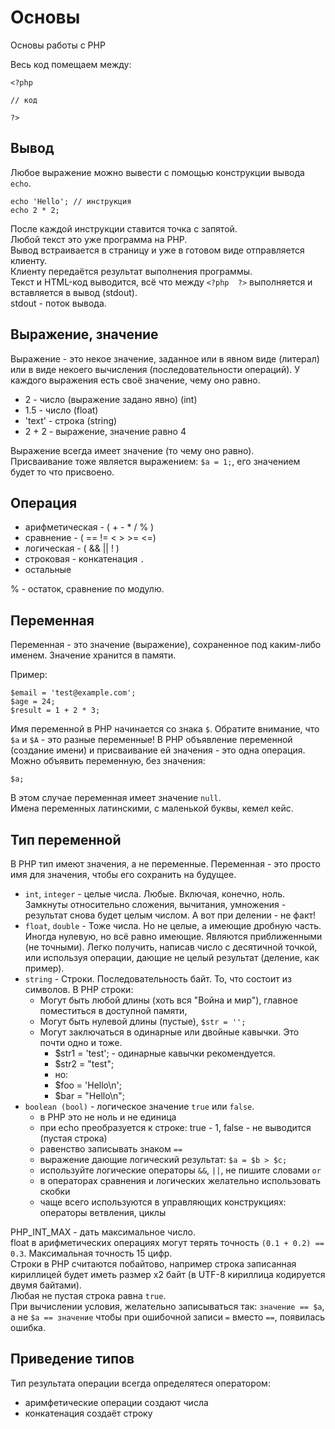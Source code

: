 # Основы
Основы работы с PHP

Весь код помещаем между:

    <?php
    
    // код

    ?>

## Вывод
Любое выражение можно вывести с помощью конструкции вывода `echo`.

    echo 'Hello'; // инструкция
    echo 2 * 2;

После каждой инструкции ставится точка с запятой.  
Любой текст это уже программа на PHP.  
Вывод встраивается в страницу и уже в готовом виде отправляется клиенту.  
Клиенту передаётся результат выполнения программы.  
Текст и HTML-код выводится, всё что между `<?php  ?>` выполняется и вставляется в вывод (stdout).  
stdout - поток вывода.

## Выражение, значение
Выражение - это некое значение, заданное или в явном виде (литерал) или в виде некоего вычисления (последовательности операций). У каждого выражения есть своё значение, чему оно равно.

- 2 - число (выражение задано явно) (int)
- 1.5 - число (float)
- 'text' - строка (string)
- 2 + 2 - выражение, значение равно 4

Выражение всегда имеет значение (то чему оно равно).  
Присваивание тоже является выражением: `$a = 1;`, его значением будет то что присвоено.  

## Операция
- арифметическая - ( + - * / % )
- сравнение - ( == != < > >= <=)
- логическая - ( && || ! )
- строковая - конкатенация `.`
- остальные

% - остаток, сравнение по модулю.  

## Переменная
Переменная - это значение (выражение), сохраненное под каким-либо именем. Значение хранится в памяти.

Пример:

    $email = 'test@example.com';
    $age = 24;
    $result = 1 + 2 * 3;

Имя переменной в PHP начинается со знака `$`. Обратите внимание, что `$a` и `$A` - это разные переменные!
В PHP объявление переменной (создание имени) и присваивание ей значения - это одна операция. Можно объявить переменную, без значения:

    $a;

В этом случае переменная имеет значение `null`.  
Имена переменных латинскими, с маленькой буквы, кемел кейс.  

## Тип переменной
В PHP тип имеют значения, а не переменные. Переменная - это просто имя для значения, чтобы его сохранить на будущее.

- `int`, `integer` - целые числа. Любые. Включая, конечно, ноль. Замкнуты относительно сложения, вычитания, умножения - результат снова будет целым числом. А вот при делении - не факт!
- `float`, `double` - Тоже числа. Но не целые, а имеющие дробную часть. Иногда нулевую, но всё равно имеющие. Являются приближенными (не точными). Легко получить, написав число с десятичной точкой, или используя операции, дающие не целый результат (деление, как пример).
- `string` - Строки. Последовательность байт. То, что состоит из символов. В PHP строки:
  - Могут быть любой длины (хоть вся "Война и мир"), главное поместиться в доступной памяти,
  - Могут быть нулевой длины (пустые), `$str = '';`
  - Могут заключаться в одинарные или двойные кавычки. Это почти одно и тоже.
    - $str1 = 'test'; - одинарные кавычки рекомендуется.
    - $str2 = "test";
    - но:
    - $foo = 'Hello\n';
    - $bar = "Hello\n";
- `boolean (bool)` - логическое значение `true` или `false`.
  - в PHP это не ноль и не единица
  - при echo преобразуется к строке: true - 1, false - не выводится (пустая строка)
  - равенство записывать знаком `==`
  - выражение дающие логический результат: `$a = $b > $c;`
  - используйте логические операторы `&&`, `||`, не пишите словами `or`
  - в операторах сравнения и логических желательно использовать скобки
  - чаще всего используются в управляющих конструкциях: операторы ветвления, циклы

PHP_INT_MAX - дать максимальное число.  
float в арифметических операциях могут терять точность `(0.1 + 0.2) == 0.3`. Максимальная точность 15 цифр.  
Строки в PHP считаются побайтово, например строка записанная кириллицей будет иметь размер х2 байт (в UTF-8 кириллица кодируется двумя байтами).  
Любая не пустая строка равна `true`.  
При вычислении условия, желательно записываться так: `значение == $a`, а не `$a == значение` чтобы при ошибочной записи `=` вместо `==`, появилась ошибка.  

## Приведение типов
Тип результата операции всегда определятеся оператором:
- аримфетические операции создают числа
- конкатенация создаёт строку
